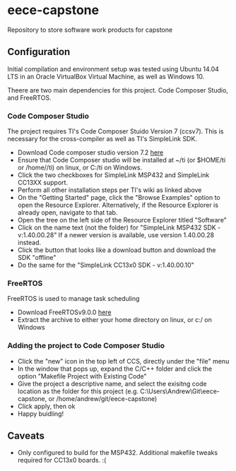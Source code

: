 # eece-capstone
Repository to store software work products for capstone

## Configuration

Initial compilation and environment setup was tested using Ubuntu 14.04 LTS in an Oracle 
VirtualBox Virtual Machine, as well as Windows 10.

Theere are two main dependencies for this project. Code Composer Studio, and FreeRTOS.

### Code Composer Studio

The project requires TI's Code Composer Stuido Version 7 (ccsv7). This is necessary for
the cross-compiler as well as TI's SimpleLink SDK.

* Download Code composer studio version 7.2 [here](http://processors.wiki.ti.com/index.php/Download_CCS)
* Ensure that Code Composer studio will be installed at ~/ti (or $HOME/ti or /home/<username>/ti) on linux, or C:/ti on Windows.
* Click the two checkboxes for SimpleLink MSP432 and SimpleLink CC13XX support.
* Perform all  other installation steps per TI's wiki as linked above
* On the "Getting Started" page, click the "Browse Examples" option to open the Resource Explorer. Alternatively, if the Resource Explorer is already open, navigate to that tab.
* Open the tree on the left side of the Resource Explorer titled "Software"
* Click on the name text (not the folder) for "SimpleLink MSP432 SDK - v:1.40.00.28" If a newer version is available, use version 1.40.00.28 instead.
* Click the button that looks like a download button and download the SDK "offline"
* Do the same for the "SimpleLink CC13x0 SDK - v:1.40.00.10"  

### FreeRTOS

FreeRTOS is used to manage task scheduling

* Download FreeRTOSv9.0.0 [here](http://www.freertos.org/a00104.html)
* Extract the archive to either your home directory on linux, or c:/ on Windows

### Adding the project to Code Composer Studio

* Click the "new" icon in the top left of CCS, directly under the "file" menu
* In the window that pops up, expand the C/C++ folder and click the option "Makefile Project with Existing Code"
* Give the project a descriptive name, and select the exisitng code location as the folder for this project (e.g. C:\Users\Andrew\Git\eece-capstone, or /home/andrew/git/eece-capstone)
* Click apply, then ok
* Happy buidling!

## Caveats
* Only configured to build for the MSP432. Additional makefile tweaks required for CC13x0 boards. :(

